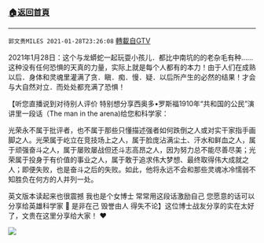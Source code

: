 ﻿###  [:house:返回首頁](https://github.com/ourhimalayas/txt)
---

`郭文贵MILES 2021-01-28T23:26:08` [轉載自GTV](https://gtv.org/web/#/UserInfo/5e596957357cc612d35a8044)

2021年1月28日：这个与龙蟒蛇一起玩耍小孩儿．都比中南坑的的老杂毛有种……这种没有任何恐惧的天真的力量，实际上就是每个人都有的本力！由于人们在成熟以后．身体和灵魂里灌满了贪．瞋．痴．慢．疑．以后所产生的必然的结果！才会与大自然对立．而处处都充满了恐惧！


【听您直播说到对待别人评价 特别想分享西奥多•罗斯福1910年“共和国的公民”演讲里一段话（The man in the arena)给您和科学家：

光荣永不属于批评者，也不属于那些只懂描述强者如何跌倒之人或对实干家指手画脚之人。光荣属于屹立在竞技场上之人，属于脸庞沾满尘土、汗水和鲜血之人，属于顽强奋斗之人，属于屡败屡战但还斗志高昂之人，因为努力总不能尽善尽美；光荣属于投身于有价值的事业之人，属于敢于追求伟大梦想、最终取得伟大成就之人；即便失败，也是奋斗之后的失败。如此，他将永远不会和那些灵魂冰冷懦弱不知胜负在何方的人并列一处。

英文版本读起来也很震撼 
我也是个女博士 常常用这段话激励自己 您愿意的话可以分享给英雄科学家 🙏
是非在己
毁誉由人
得失不论】这位博士战友分享的实在太好了，文贵在这里分享给大家！
❤️

[![](https://filegroup.gtv.org/cdn-cgi/image/width=600/https://filegroup.gtv.org/group6/web/20210128/23/26/0/bbfc118ba4a8c46b72f197e151542ba4.jpg)](https://filegroup.gtv.org/group6/web/20210128/23/26/0/f031cdc3e6dd0fc78cdc4889a9d6cf83.mp4)